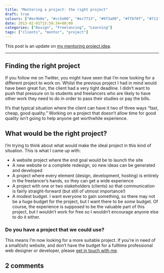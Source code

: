```yaml
---
title: "Mentoring a project: the right project"
draft: true
colours: ["#ec9b0e", "#cc5e00", "#ec7713", "#9f3a09", "#ffbf0f", "#711f09", "#ffd905"]
date: 2013-02-01T15:59:34+00:00
categories: ["Design", "Freelancing", "Learning"]
tags: ["clients", "mentor", "project"]
---
```


This post is an update on [my mentoring project idea](http://laurakalbag.wpengine.com/mentoring-a-project-the-idea/ "Mentoring a project: The idea").

---

## Finding the right project

If you follow me on Twitter, you might have seen that I’m now looking for a different project to work on. Whilst the previous project I had in mind would have been great fun, the client had a very tight deadline. I didn’t want to push that pressure on to students and freelancers who are likely to have other work they need to do in order to pass their studies or pay the bills.

It’s that typical situation where the client can have it two of three ways “fast, cheap, good quality.” Working on a project that doesn’t allow time for good quality isn’t going to help anyone get worthwhile experience.

## What would be the right project?

I’m trying to think about what would make the ideal project in this kind of situation. This is what I came up with:

* <span style="line-height: 13px;">A website project where the end goal would be to launch the site</span>
* A new website or a complete redesign, so new ideas can be generated and developed
* A project where every element (design, development, hosting) is entirely in the freelancer’s hands, so they can get a wide experience
* A project with one or two stakeholders (clients) so that communication is fairly straight-forward (but still of utmost importance!)
* A modest budget. I want everyone to gain something, so there may not be a huge budget for the project, but I want there to be *some* budget. Of course, the experience is supposed to be the valuable part of this project, but I wouldn’t work for free so I wouldn’t encourage anyone else to do it either.

### Do you have a project that we could use?

This means I’m now looking for a more suitable project. If you’re in need of a small(ish) website, and don’t have the budget for a fulltime professional web designer or developer, please [get in touch with me](http://laurakalbag.wpengine.com/contact-me/ "Contact Me").

## 2 comments

<ol class="commentlist">
			</ol>
